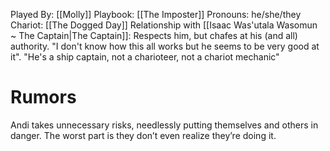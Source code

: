 Played By: [[Molly]]
Playbook: [[The Imposter]]
Pronouns: he/she/they
Chariot: [[The Dogged Day]]
Relationship with [[Isaac Was'utala Wasomun ~ The Captain|The Captain]]: Respects him, but chafes at his (and all) authority. "I don't know how this all works but he seems to be very good at it". "He's a ship captain, not a charioteer, not a chariot mechanic"

# Rumors
Andi takes unnecessary risks, needlessly putting themselves and others in danger. The worst part is they don’t even realize they’re doing it.